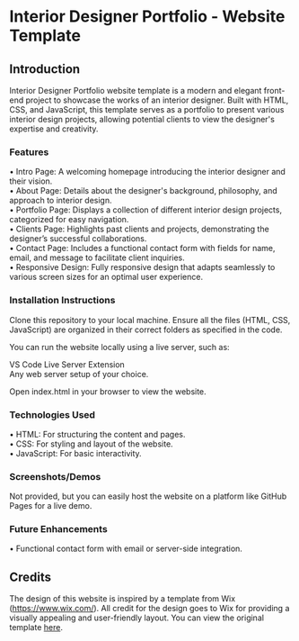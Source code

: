 # Interior Designer Portfolio - Website Template
## Introduction
Interior Designer Portfolio website template is a modern and elegant front-end project to showcase the works of an interior designer. Built with HTML, CSS, and JavaScript, this template serves as a portfolio to present various interior design projects, allowing potential clients to view the designer's expertise and creativity.

### Features
• Intro Page: A welcoming homepage introducing the interior designer and their vision. <br>
• About Page: Details about the designer's background, philosophy, and approach to interior design. <br>
• Portfolio Page: Displays a collection of different interior design projects, categorized for easy navigation. <br>
• Clients Page: Highlights past clients and projects, demonstrating the designer’s successful collaborations. <br>
• Contact Page: Includes a functional contact form with fields for name, email, and message to facilitate client inquiries. <br>
• Responsive Design: Fully responsive design that adapts seamlessly to various screen sizes for an optimal user experience. <br>

### Installation Instructions
Clone this repository to your local machine.
Ensure all the files (HTML, CSS, JavaScript) are organized in their correct folders as specified in the code.

You can run the website locally using a live server, such as:

VS Code Live Server Extension <br>
Any web server setup of your choice. <br>

Open index.html in your browser to view the website.

### Technologies Used
• HTML: For structuring the content and pages. <br>
• CSS: For styling and layout of the website. <br>
• JavaScript: For basic interactivity. <br>

### Screenshots/Demos
Not provided, but you can easily host the website on a platform like GitHub Pages for a live demo.

### Future Enhancements
• Functional contact form with email or server-side integration. <br>

## Credits
The design of this website is inspired by a template from Wix (https://www.wix.com/). All credit for the design goes to Wix for providing a visually appealing and user-friendly layout. You can view the original template [here](https://www.wix.com/website-template/view/html/2084?originUrl=https%3A%2F%2Fwww.wix.com%2Fwebsite%2Ftemplates%3Fcriteria%3Dsydney&tpClick=view_button&esi=8851ae01-fb53-4221-9b15-d456fcf967bf).